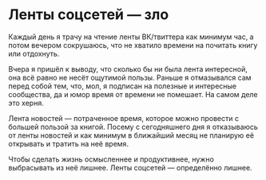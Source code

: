 # Ленты соцсетей — зло

Каждый день я трачу на чтение ленты ВК/твиттера как минимум час, а потом вечером
сокрушаюсь, что не хватило времени на почитать книгу или отдохнуть.

Вчера я пришёл к выводу, что сколько бы ни была лента интересной, она всё равно
не несёт ощутимой пользы. Раньше я отмазывался сам перед собой тем, что, мол,
я подписан на полезные и интересные сообщества, да и юмор время от времени
не помешает. На самом деле это херня.

Лента новостей — потраченное время, которое можно провести с большей пользой
за книгой. Посему с сегодняшнего дня я отказываюсь от ленты новостей и как
минимум в ближайший месяц не планирую её открывать и тратить на неё время.

Чтобы сделать жизнь осмысленнее и продуктивнее, нужно выбрасывать из неё лишнее.
Ленты соцсетей — определённо лишнее.
